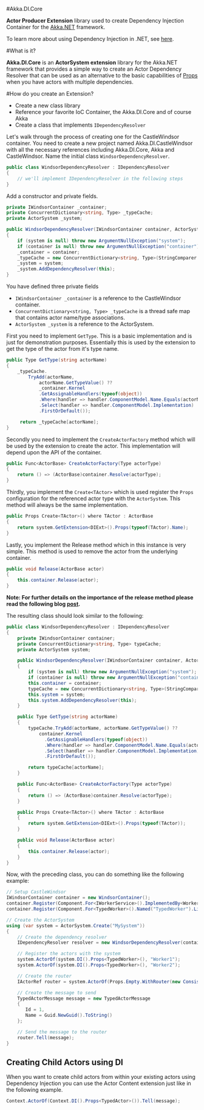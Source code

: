 #Akka.DI.Core

**Actor Producer Extension** library used to create Dependency Injection Container for the [Akka.NET](https://github.com/akkadotnet/akka.net) framework.

To learn more about using Dependency Injection in .NET, see [here]( http://www.amazon.com/Dependency-Injection-NET-Mark-Seemann/dp/1935182501/ref=sr_1_1?ie=UTF8&qid=1425861096&sr=8-1&keywords=mark+seemann).

#What is it?

**Akka.DI.Core** is an **ActorSystem extension** library for the Akka.NET framework that provides a simple way to create an Actor Dependency Resolver that can be used as an alternative to the basic capabilities of [Props](http://getakka.net/docs/Props) when you have actors with multiple dependencies.  

#How do you create an Extension?

-  Create a new class library
-  Reference your favorite IoC Container, the Akka.DI.Core and of course Akka
-  Create a class that implements ```IDependencyResolver```

Let's walk through the process of creating one for the CastleWindsor container. You need to create  a new project named Akka.DI.CastleWindsor with all the necessary references including Akka.DI.Core, Akka and CastleWindsor. Name the initial class ```WindsorDependencyResolver```.

```csharp
public class WindsorDependencyResolver : IDependencyResolver
{
    // we'll implement IDependencyResolver in the following steps
}
```

Add a constructor and private fields.

```csharp
private IWindsorContainer _container;
private ConcurrentDictionary<string, Type> _typeCache;
private ActorSystem _system;

public WindsorDependencyResolver(IWindsorContainer container, ActorSystem system)
{
    if (system is null) throw new ArgumentNullException("system");
    if (container is null) throw new ArgumentNullException("container");
    _container = container;
    _typeCache = new ConcurrentDictionary<string, Type>(StringComparer.InvariantCultureIgnoreCase);
    _system = system;
    _system.AddDependencyResolver(this);
}
```

You have defined three private fields

- ```IWindsorContainer _container``` is a reference to the CastleWindsor container.
- ```ConcurrentDictionary<string, Type> _typeCache``` is a thread safe map that contains actor name/type associations.
- ```ActorSystem _system``` is a reference to the ActorSystem.

First you need to implement ```GetType```. This is a basic implementation and is just for demonstration purposes. Essentially this is used by the extension to get the type of the actor from it's type name.

```csharp
public Type GetType(string actorName)
{
    _typeCache.
        TryAdd(actorName,
            actorName.GetTypeValue() ??
            _container.Kernel
            .GetAssignableHandlers(typeof(object))
            .Where(handler => handler.ComponentModel.Name.Equals(actorName, StringComparison.InvariantCultureIgnoreCase))
            .Select(handler => handler.ComponentModel.Implementation)
            .FirstOrDefault());

     return _typeCache[actorName];
}
```

Secondly you need to implement the ```CreateActorFactory``` method which will be used by the extension to create the actor. This implementation will depend upon the API of the container.

```csharp
public Func<ActorBase> CreateActorFactory(Type actorType)
{
    return () => (ActorBase)container.Resolve(actorType);
}
```

Thirdly, you implement the ```Create<TActor>``` which is used register the ```Props``` configuration for the referenced actor type with the ```ActorSystem```. This method will always be the same implementation.

```csharp
public Props Create<TActor>() where TActor : ActorBase
{
    return system.GetExtension<DIExt>().Props(typeof(TActor).Name);
}
```

Lastly, you implement the Release method which in this instance is very simple. This method is used to remove the actor from the underlying container.

```csharp
public void Release(ActorBase actor)
{
    this.container.Release(actor);
}
```
**Note: For further details on the importance of the release method please read the following blog [post](http://blog.ploeh.dk/2014/05/19/di-friendly-framework/).**

The resulting class should look similar to the following:

```csharp
public class WindsorDependencyResolver : IDependencyResolver
{
    private IWindsorContainer container;
    private ConcurrentDictionary<string, Type> typeCache;
    private ActorSystem system;

    public WindsorDependencyResolver(IWindsorContainer container, ActorSystem system)
    {
        if (system is null) throw new ArgumentNullException("system");
        if (container is null) throw new ArgumentNullException("container");
        this.container = container;
        typeCache = new ConcurrentDictionary<string, Type>(StringComparer.InvariantCultureIgnoreCase);
        this.system = system;
        this.system.AddDependencyResolver(this);
    }

    public Type GetType(string actorName)
    {
        typeCache.TryAdd(actorName, actorName.GetTypeValue() ??
            container.Kernel
              .GetAssignableHandlers(typeof(object))
              .Where(handler => handler.ComponentModel.Name.Equals(actorName, StringComparison.InvariantCultureIgnoreCase))
              .Select(handler => handler.ComponentModel.Implementation)
              .FirstOrDefault());

        return typeCache[actorName];
    }

    public Func<ActorBase> CreateActorFactory(Type actorType)
    {
        return () => (ActorBase)container.Resolve(actorType);
    }

    public Props Create<TActor>() where TActor : ActorBase
    {
        return system.GetExtension<DIExt>().Props(typeof(TActor));
    }

    public void Release(ActorBase actor)
    {
        this.container.Release(actor);
    }
}
```

Now, with the preceding class, you can do something like the following example:

```csharp
// Setup CastleWindsor
IWindsorContainer container = new WindsorContainer();
container.Register(Component.For<IWorkerService>().ImplementedBy<WorkerService>());
container.Register(Component.For<TypedWorker>().Named("TypedWorker").LifestyleTransient());

// Create the ActorSystem
using (var system = ActorSystem.Create("MySystem"))
{
    // Create the dependency resolver
    IDependencyResolver resolver = new WindsorDependencyResolver(container, system);

    // Register the actors with the system
    system.ActorOf(system.DI().Props<TypedWorker>(), "Worker1");
    system.ActorOf(system.DI().Props<TypedWorker>(), "Worker2");

    // Create the router
    IActorRef router = system.ActorOf(Props.Empty.WithRouter(new ConsistentHashingGroup(config)));

    // Create the message to send
    TypedActorMessage message = new TypedActorMessage
    {
       Id = 1,
       Name = Guid.NewGuid().ToString()
    };

    // Send the message to the router
    router.Tell(message);
}
```

## Creating Child Actors using DI ##
When you want to create child actors from within your existing actors using Dependency Injection you can use the Actor Content extension just like in the following example.

```csharp
Context.ActorOf(Context.DI().Props<TypedActor>()).Tell(message);
```
